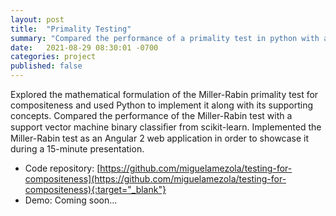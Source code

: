 ```yaml
---
layout: post
title:  "Primality Testing"
summary: "Compared the performance of a primality test in python with an SVM binary classifier from scikit-learn"
date:   2021-08-29 08:30:01 -0700
categories: project
published: false
---
```


Explored the mathematical formulation of the Miller-Rabin primality test for compositeness and used Python to implement it along with its supporting concepts. Compared the performance of the Miller-Rabin test with a support vector machine binary classiﬁer from scikit-learn. Implemented the Miller-Rabin test as an Angular 2 web application in order to showcase it during a 15-minute presentation.

- Code repository: [https://github.com/miguelamezola/testing-for-compositeness](https://github.com/miguelamezola/testing-for-compositeness){:target="_blank"}
- Demo: Coming soon...
